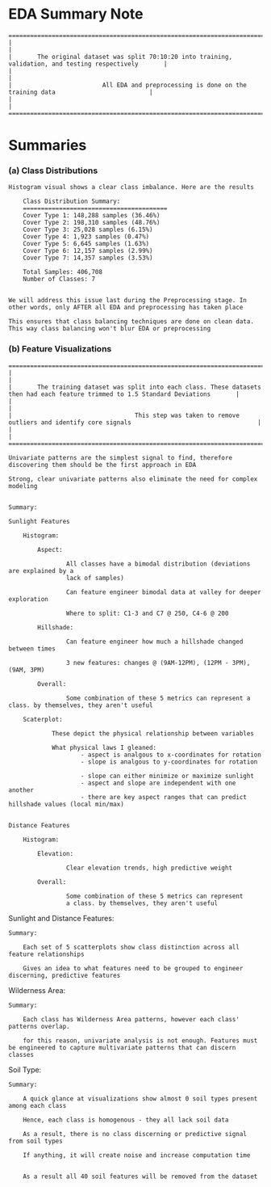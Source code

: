 # EDA Summary Note

    ===========================================================================================================
    |                                                                                                         |
    |       The original dataset was split 70:10:20 into training, validation, and testing respectively       |
    |                                                                                                         |
    |                         All EDA and preprocessing is done on the training data                          |
    |                                                                                                         |
    ===========================================================================================================

# Summaries
### (a) Class Distributions

    Histogram visual shows a clear class imbalance. Here are the results
            
        Class Distribution Summary:
        ========================================
        Cover Type 1: 148,288 samples (36.46%)
        Cover Type 2: 198,310 samples (48.76%)
        Cover Type 3: 25,028 samples (6.15%)
        Cover Type 4: 1,923 samples (0.47%)
        Cover Type 5: 6,645 samples (1.63%)
        Cover Type 6: 12,157 samples (2.99%)
        Cover Type 7: 14,357 samples (3.53%)

        Total Samples: 406,708
        Number of Classes: 7

    
    We will address this issue last during the Preprocessing stage. In other words, only AFTER all EDA and preprocessing has taken place

    This ensures that class balancing techniques are done on clean data. This way class balancing won't blur EDA or preprocessing


### (b) Feature Visualizations

    =======================================================================================================================================
    |                                                                                                                                     |
    |       The training dataset was split into each class. These datasets then had each feature trimmed to 1.5 Standard Deviations       |
    |                                                                                                                                     |
    |                                  This step was taken to remove outliers and identify core signals                                   |
    |                                                                                                                                     |
    =======================================================================================================================================

    Univariate patterns are the simplest signal to find, therefore
    discovering them should be the first approach in EDA

    Strong, clear univariate patterns also eliminate the need for complex modeling


    Summary:
        
    Sunlight Features
    
        Histogram:

            Aspect: 
                    
                    All classes have a bimodal distribution (deviations are explained by a
                    lack of samples)

                    Can feature engineer bimodal data at valley for deeper exploration

                    Where to split: C1-3 and C7 @ 250, C4-6 @ 200

            Hillshade:

                    Can feature engineer how much a hillshade changed between times

                    3 new features: changes @ (9AM-12PM), (12PM - 3PM), (9AM, 3PM)

            Overall:

                    Some combination of these 5 metrics can represent a class. by themselves, they aren't useful

        Scaterplot:

                These depict the physical relationship between variables

                What physical laws I gleaned:
                        - aspect is analgous to x-coordinates for rotation
                        - slope is analgous to y-coordinates for rotation

                        - slope can either minimize or maximize sunlight
                        - aspect and slope are independent with one another
                        - there are key aspect ranges that can predict hillshade values (local min/max)


    Distance Features
    
        Histogram:

            Elevation: 

                    Clear elevation trends, high predictive weight 
            
            Overall:

                    Some combination of these 5 metrics can represent
                    a class. by themselves, they aren't useful



Sunlight and Distance Features:

    Summary: 

        Each set of 5 scatterplots show class distinction across all feature relationships

        Gives an idea to what features need to be grouped to engineer discerning, predictive features


Wilderness Area:

    Summary:

        Each class has Wilderness Area patterns, however each class' patterns overlap.
        
        for this reason, univariate analysis is not enough. Features must be engineered to capture multivariate patterns that can discern classes

Soil Type:

    Summary:

        A quick glance at visualizations show almost 0 soil types present among each class

        Hence, each class is homogenous - they all lack soil data

        As a result, there is no class discerning or predictive signal from soil types

        If anything, it will create noise and increase computation time

        
        As a result all 40 soil features will be removed from the dataset
